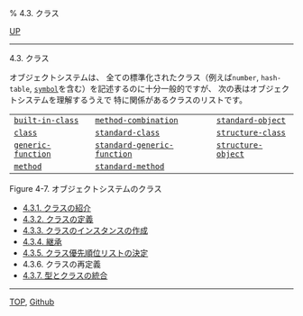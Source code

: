 % 4.3. クラス

[UP](4.html)  

---

4.3. クラス


オブジェクトシステムは、
全ての標準化されたクラス（例えば`number`, `hash-table`,
[`symbol`](10.2.symbol.html)を含む）を記述するのに十分一般的ですが、
次の表はオブジェクトシステムを理解するうえで
特に関係があるクラスのリストです。

|                       |                                |                       |
|-----------------------|--------------------------------|-----------------------|
|[`built-in-class`](4.4.built-in-class.html)  |[`method-combination`](4.4.method-combination.html)       |[`standard-object`](4.4.standard-object.html) |
|[`class`](4.4.class.html)           |[`standard-class`](4.4.standard-class.html)           |[`structure-class`](4.4.structure-class.html) |
|[`generic-function`](4.4.generic-function.html)|[`standard-generic-function`](4.4.standard-generic-function.html)|[`structure-object`](4.4.structure-object.html)|
|[`method`](4.4.method.html)          |[`standard-method`](4.4.standard-method.html)          |                       |

Figure 4-7. オブジェクトシステムのクラス

- [4.3.1. クラスの紹介](4.3.1.html)
- [4.3.2. クラスの定義](4.3.2.html)
- [4.3.3. クラスのインスタンスの作成](4.3.3.html)
- [4.3.4. 継承](4.3.4.html)
- [4.3.5. クラス優先順位リストの決定](4.3.5.html)
- 4.3.6. クラスの再定義
- [4.3.7. 型とクラスの統合](4.3.7.html)


---
[TOP](index.html),  [Github](https://github.com/nptcl/npt-japanese)

